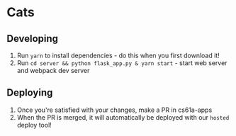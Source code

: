 # Cats

## Developing

1. Run `yarn` to install dependencies - do this when you first download it!
2. Run `cd server && python flask_app.py & yarn start` - start web server and webpack dev server

## Deploying

1. Once you're satisfied with your changes, make a PR in cs61a-apps
2. When the PR is merged, it will automatically be deployed with our `hosted` deploy tool!


